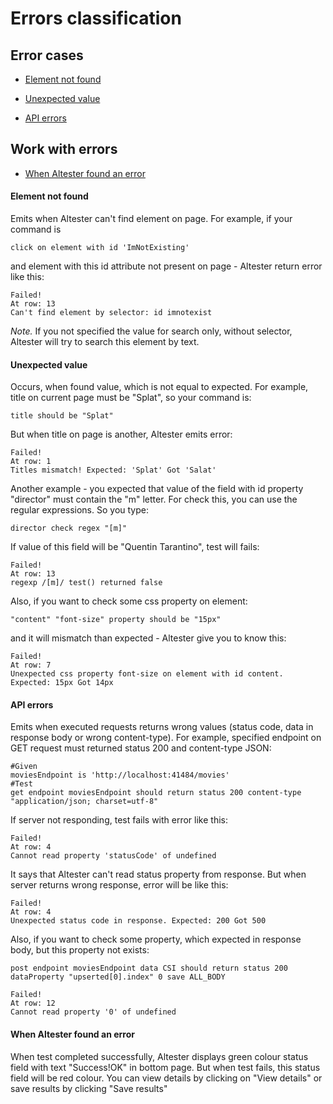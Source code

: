 # **Errors classification**

## **Error cases**

* [Element not found](#element-not-found)

* [Unexpected value](#unexpected-value)

* [API errors](#api-errors)

## **Work with errors**

* [When Altester found an error](#when-altester-found-an-error)


#### **Element not found**

Emits when Altester can't find element on page. For example, if your command is

```
click on element with id 'ImNotExisting'
```

and element with this id attribute not present on page - Altester return error like this:

```
Failed!
At row: 13
Can't find element by selector: id imnotexist
```

*Note.* If you not specified the value for search only, without selector, Altester will try to search this element by text.

#### **Unexpected value**

Occurs, when found value, which is not equal to expected. For example, title on current page must be "Splat", so your command is:

```
title should be "Splat"
```

But when title on page is another, Altester emits error:

```
Failed!
At row: 1
Titles mismatch! Expected: 'Splat' Got 'Salat'
```

Another example - you expected that value of the field with id property "director" must contain the "m" letter. For check this, you can use the regular expressions. So you type:

```
director check regex "[m]"
```

If value of this field will be "Quentin Tarantino", test will fails:

```
Failed!
At row: 13
regexp /[m]/ test() returned false
```

Also, if you want to check some css property on element:

```
"content" "font-size" property should be "15px"
```

and it will mismatch than expected - Altester give you to know this:

```
Failed!
At row: 7
Unexpected css property font-size on element with id content. Expected: 15px Got 14px
```

#### **API errors**

Emits when executed requests returns wrong values (status code, data in response body or wrong content-type).
For example, specified endpoint on GET request must returned status 200 and content-type JSON:

```
#Given
moviesEndpoint is 'http://localhost:41484/movies'
#Test
get endpoint moviesEndpoint should return status 200 content-type "application/json; charset=utf-8"
```

If server not responding, test fails with error like this:

```
Failed!
At row: 4
Cannot read property 'statusCode' of undefined
```

It says that Altester can't read status property from response. But when server returns wrong response, error will be like this:

```
Failed!
At row: 4
Unexpected status code in response. Expected: 200 Got 500
```
Also, if you want to check some property, which expected in response body, but this property not exists:

```
post endpoint moviesEndpoint data CSI should return status 200 dataProperty "upserted[0].index" 0 save ALL_BODY
```

```
Failed!
At row: 12
Cannot read property '0' of undefined
```
#### **When Altester found an error**

When test completed successfully, Altester displays green colour status field with text "Success!OK" in bottom page.
But when test fails, this status field will be red colour. You can view details by clicking on "View details" or save results by clicking "Save results"
